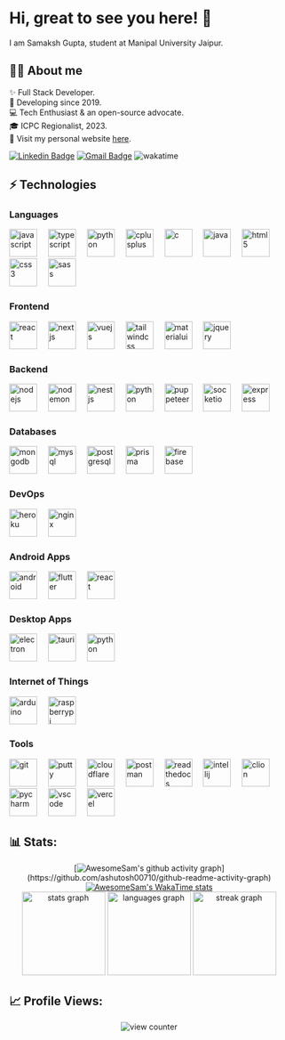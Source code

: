 <h1 align="left">Hi, great to see you here! 👋 </h1>

<p align="left"> I am Samaksh Gupta, student at Manipal University Jaipur. </p>

<h2> 🙋🏻 About me </h2>

<p align="left">
✨ Full Stack Developer. <br>
📆 Developing since 2019. <br>
💻 Tech Enthusiast & an open-source advocate. <br>
🎓 ICPC Regionalist, 2023. <br>
🚀 Visit my personal website <a href="https://awesomesam.dev" target="_blank">here</a>. <br>
</p>

[![Linkedin Badge](https://img.shields.io/badge/-Samaksh%20Gupta-blue?style=flat&logo=Linkedin&logoColor=white&link=[https://www.linkedin.com/in/samakshgupta04/)](https://www.linkedin.com/in/samakshgupta04/)
[![Gmail Badge](https://img.shields.io/badge/-contact@awesomesam.dev-c14438?style=flat&logo=Gmail&logoColor=white&link=mailto:contact@awesomesam.dev)](mailto:contact@awesomesam.dev)
<img src="https://wakatime.com/badge/user/97e89615-a432-497d-bcf2-77995e64b681.svg?style=flat" alt="wakatime" />

<h2> ⚡ Technologies </h2>

### Languages

<div class="icons">
    <img src="https://cdn.jsdelivr.net/gh/devicons/devicon@latest/icons/javascript/javascript-original.svg" width="50px" alt="javascript" />
    <img width="12" />
    <img src="https://cdn.jsdelivr.net/gh/devicons/devicon@latest/icons/typescript/typescript-plain.svg" width="50px" alt="typescript" />
    <img width="12" />
    <img src="https://cdn.jsdelivr.net/gh/devicons/devicon@latest/icons/python/python-original.svg" width="50px" alt="python" />
    <img width="12" />
    <img src="https://cdn.jsdelivr.net/gh/devicons/devicon@latest/icons/cplusplus/cplusplus-original.svg" width="50px" alt="cplusplus" />
    <img width="12" />
    <img src="https://cdn.jsdelivr.net/gh/devicons/devicon@latest/icons/c/c-original.svg" width="50px" alt="c" />
    <img width="12" />
    <img src="https://cdn.jsdelivr.net/gh/devicons/devicon@latest/icons/java/java-original.svg" width="50px" alt="java" />
    <img width="12" />   
    <img src="https://cdn.jsdelivr.net/gh/devicons/devicon@latest/icons/html5/html5-original.svg" width="50px" alt="html5" />
    <img width="12" />
    <img src="https://cdn.jsdelivr.net/gh/devicons/devicon@latest/icons/css3/css3-original.svg" width="50px" alt="css3" />
    <img width="12" />
    <img src="https://cdn.jsdelivr.net/gh/devicons/devicon@latest/icons/sass/sass-original.svg" width="50px" alt="sass" />
    <img width="12" /> 
</div>

### Frontend

<div class="icons">
    <img src="https://cdn.jsdelivr.net/gh/devicons/devicon@latest/icons/react/react-original.svg" width="50px" alt="react" />
    <img width="12" />
    <img src="https://cdn.jsdelivr.net/gh/devicons/devicon@latest/icons/nextjs/nextjs-original.svg" width="50px" alt="nextjs" />
    <img width="12" />
    <img src="https://cdn.jsdelivr.net/gh/devicons/devicon@latest/icons/vuejs/vuejs-original.svg" width="50px" alt="vuejs" />
    <img width="12" />
    <img src="https://cdn.jsdelivr.net/gh/devicons/devicon@latest/icons/tailwindcss/tailwindcss-original.svg" width="50px" alt="tailwindcss" />
    <img width="12" />
    <img src="https://cdn.jsdelivr.net/gh/devicons/devicon@latest/icons/materialui/materialui-original.svg" width="50px" alt="materialui" />
    <img width="12" />
    <img src="https://cdn.jsdelivr.net/gh/devicons/devicon@latest/icons/jquery/jquery-original.svg" width="50px" alt="jquery" />
    <img width="12" />
</div>

### Backend

<div class="icons">
    <img src="https://cdn.jsdelivr.net/gh/devicons/devicon@latest/icons/nodejs/nodejs-original.svg" width="50px" alt="nodejs" />
    <img width="12" />
    <img src="https://cdn.jsdelivr.net/gh/devicons/devicon@latest/icons/nodemon/nodemon-original.svg" width="50px" alt="nodemon" />
    <img width="12" />
    <img src="https://cdn.jsdelivr.net/gh/devicons/devicon@latest/icons/nestjs/nestjs-original.svg" width="50px" alt="nestjs" />
    <img width="12" />
    <img src="https://cdn.jsdelivr.net/gh/devicons/devicon@latest/icons/python/python-original.svg" width="50px" alt="python" />
    <img width="12" />
    <img src="https://cdn.jsdelivr.net/gh/devicons/devicon@latest/icons/puppeteer/puppeteer-original.svg" width="50px" alt="puppeteer" />
    <img width="12" />
    <img src="https://cdn.jsdelivr.net/gh/devicons/devicon@latest/icons/socketio/socketio-original.svg" width="50px" alt="socketio" />
    <img width="12" />
    <img src="https://cdn.jsdelivr.net/gh/devicons/devicon@latest/icons/express/express-original.svg" width="50px" alt="express" />
    <img width="12" />
</div>

### Databases

<div class="icons">
    <img src="https://cdn.jsdelivr.net/gh/devicons/devicon@latest/icons/mongodb/mongodb-original.svg" width="50px" alt="mongodb" />
    <img width="12" />
    <img src="https://cdn.jsdelivr.net/gh/devicons/devicon@latest/icons/mysql/mysql-original.svg" width="50px" alt="mysql" />
    <img width="12" />
    <img src="https://cdn.jsdelivr.net/gh/devicons/devicon@latest/icons/postgresql/postgresql-original.svg" width="50px" alt="postgresql" />
    <img width="12" />
    <img src="https://cdn.jsdelivr.net/gh/devicons/devicon@latest/icons/prisma/prisma-original.svg" width="50px" alt="prisma" />
    <img width="12" />
    <img src="https://cdn.jsdelivr.net/gh/devicons/devicon@latest/icons/firebase/firebase-plain.svg" width="50px" alt="firebase" />
    <img width="12" />
</div>

### DevOps

<div class="icons">
    <img src="https://cdn.jsdelivr.net/gh/devicons/devicon@latest/icons/heroku/heroku-original.svg" width="50px" alt="heroku" />
    <img width="12" />
    <img src="https://cdn.jsdelivr.net/gh/devicons/devicon@latest/icons/nginx/nginx-original.svg" width="50px" alt="nginx" />
    <img width="12" />
</div>

### Android Apps

<div class="icons">
    <img src="https://cdn.jsdelivr.net/gh/devicons/devicon@latest/icons/android/android-plain.svg" width="50px" alt="android" />
    <img width="12" />
    <img src="https://cdn.jsdelivr.net/gh/devicons/devicon@latest/icons/flutter/flutter-original.svg" width="50px" alt="flutter" />
    <img width="12" />
    <img src="https://cdn.jsdelivr.net/gh/devicons/devicon@latest/icons/react/react-original.svg" width="50px" alt="react" />
    <img width="12" />
</div>

### Desktop Apps

<div class="icons">
    <img src="https://cdn.jsdelivr.net/gh/devicons/devicon@latest/icons/electron/electron-original.svg" width="50px" alt="electron" />
    <img width="12" />
    <img src="https://cdn.jsdelivr.net/gh/devicons/devicon@latest/icons/tauri/tauri-original.svg" width="50px" alt="tauri" />
    <img width="12" />
    <img src="https://cdn.jsdelivr.net/gh/devicons/devicon@latest/icons/python/python-original.svg" width="50px" alt="python" />
    <img width="12" />
</div>

### Internet of Things

<div class="icons">
    <img src="https://cdn.jsdelivr.net/gh/devicons/devicon@latest/icons/arduino/arduino-original.svg" width="50px" alt="arduino" />
    <img width="12" />
    <img src="https://cdn.jsdelivr.net/gh/devicons/devicon@latest/icons/raspberrypi/raspberrypi-original.svg" width="50px" alt="raspberrypi" />
    <img width="12" />
</div>

### Tools

<div class="icons">
    <img src="https://cdn.jsdelivr.net/gh/devicons/devicon@latest/icons/git/git-original.svg" width="50px" alt="git" />
    <img width="12" />
    <img src="https://cdn.jsdelivr.net/gh/devicons/devicon@latest/icons/putty/putty-original.svg" width="50px" alt="putty" />
    <img width="12" />
    <img src="https://cdn.jsdelivr.net/gh/devicons/devicon@latest/icons/cloudflare/cloudflare-original.svg" width="50px" alt="cloudflare" />
    <img width="12" />
    <img src="https://cdn.jsdelivr.net/gh/devicons/devicon@latest/icons/postman/postman-original.svg" width="50px" alt="postman" />
    <img width="12" />
    <img src="https://cdn.jsdelivr.net/gh/devicons/devicon@latest/icons/readthedocs/readthedocs-original.svg" width="50px" alt="readthedocs" />
    <img width="12" />
    <img src="https://cdn.jsdelivr.net/gh/devicons/devicon@latest/icons/intellij/intellij-original.svg" width="50px" alt="intellij" />
    <img width="12" />
    <img src="https://cdn.jsdelivr.net/gh/devicons/devicon@latest/icons/clion/clion-original.svg" width="50px" alt="clion"  />
    <img width="12" />
    <img src="https://cdn.jsdelivr.net/gh/devicons/devicon@latest/icons/pycharm/pycharm-original.svg" width="50px" alt="pycharm" />
    <img width="12" />
    <img src="https://cdn.jsdelivr.net/gh/devicons/devicon@latest/icons/vscode/vscode-original.svg" width="50px" alt="vscode" />
    <img width="12" />
    <img src="https://cdn.jsdelivr.net/gh/devicons/devicon@latest/icons/vercel/vercel-original.svg" width="50px" alt="vercel" />
    <img width="12" />
</div>

## 📊 Stats:

<div align="center">

[![AwesomeSam's github activity graph](https://github-readme-activity-graph.vercel.app/graph?username=awesomesam9523&bg_color=0f2d3d&color=1cadfb&line=1cadfb&point=1cadfb&area=true&hide_border=true")](https://github.com/ashutosh00710/github-readme-activity-graph)
[![AwesomeSam's WakaTime stats](https://github-readme-stats.vercel.app/api/wakatime?username=AwesomeSam&layout=compact&lang_count=20)](https://wakatime.com/@AwesomeSam)
<br>
  <img src="https://awesomesam.vercel.app/api?username=awesomesam9523&hide_title=false&hide_rank=false&show_icons=true&include_all_commits=true&count_private=true&disable_animations=false&number_format=long&theme=radical&locale=en&hide_border=false&order=2" height="150" alt="stats graph"  />
  <img src="https://awesomesam.vercel.app/api/top-langs?username=AwesomeSam9523&locale=en&hide_title=false&layout=compact&card_width=320&langs_count=5&theme=radical&hide_border=false&order=1" height="150" alt="languages graph"  />
  <img src="https://streak-stats.demolab.com?user=AwesomeSam9523&locale=en&mode=daily&theme=radical&hide_border=false&border_radius=5&order=3" height="150" alt="streak graph"  />
</div>

## 📈 Profile Views:

<div align="center">
<img src="https://profile-counter.glitch.me/awesomesam9523/count.svg"  alt="view counter"/>
</div>

